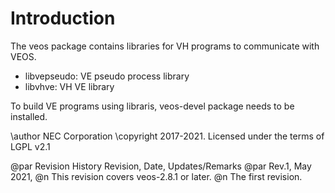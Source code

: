# Introduction

The veos package contains libraries for VH programs to communicate with VEOS.

 * libvepseudo: VE pseudo process library
 * libvhve: VH VE library

To build VE programs using libraris, veos-devel package needs to be installed.

\author NEC Corporation
\copyright 2017-2021. Licensed under the terms of LGPL v2.1

@par Revision History
	Revision,
	Date,
	Updates/Remarks
@par
     Rev.1,
     May 2021,
@n	This revision covers veos-2.8.1 or later.
@n	The first revision.
